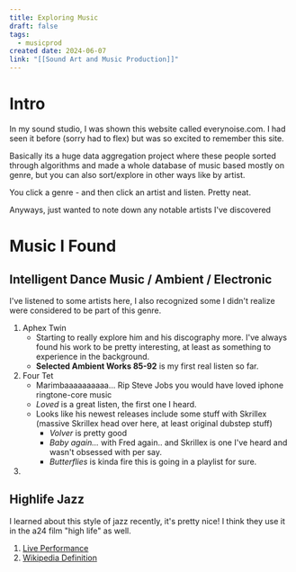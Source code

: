 ```yaml
---
title: Exploring Music
draft: false
tags:
  - musicprod
created date: 2024-06-07
link: "[[Sound Art and Music Production]]"
---
```

# Intro
In my sound studio, I was shown this website called everynoise.com. I had seen it before (sorry had to flex) but was so excited to remember this site. 

Basically its a huge data aggregation project where these people sorted through algorithms and made a whole database of music based mostly on genre, but you can also sort/explore in other ways like by artist. 

You click a genre - and then click an artist and listen. Pretty neat.

Anyways, just wanted to note down any notable artists I've discovered
# Music I Found
## Intelligent Dance Music / Ambient / Electronic
I've listened to some artists here, I also recognized some I didn't realize were considered to be part of this genre. 
1. Aphex Twin
	- Starting to really explore him and his discography more. I've always found his work to be pretty interesting, at least as something to experience in the background.
	- **Selected Ambient Works 85-92** is my first real listen so far.
2. Four Tet
	- Marimbaaaaaaaaaa... Rip Steve Jobs you would have loved iphone ringtone-core music
	- *Loved* is a great listen, the first one I heard. 
	- Looks like his newest releases include some stuff with Skrillex (massive Skrillex head over here, at least original dubstep stuff) 
		- *Volver* is pretty good
		- *Baby again...* with Fred again.. and Skrillex is one I've heard and wasn't obsessed with per say. 
		- *Butterflies* is kinda fire this is going in a playlist for sure.
3.  

## Highlife Jazz
I learned about this style of jazz recently, it's pretty nice! I think they use it in the a24 film "high life" as well.
1. [Live Performance](https://www.youtube.com/watch?v=PWgeW1ocKeY)
2. [Wikipedia Definition](https://en.wikipedia.org/wiki/Highlife)